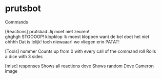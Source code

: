 # prutsbot

Commands

[Reactions]
prutsbad          Jij moet niet zeuren!<br>
ghghgh            STOOOOP!
klopklop          Ik moest kloppen want de bel doet het niet
ohhhh             Dat is lelijk!
toch              niewaaar!
we vliegen erin   PATAT!

[Tools]
nummer            Counts up from 0 with every call of the command
roll              Rolls a dice with 3 sides

[misc]
responses         Shows all reactions
dove              Shows random Dove Cameron image
